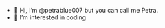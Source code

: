 - 👋 Hi, I’m @petrablue007 but you can call me Petra. 
- 👀 I’m interested in coding 


<!---
petrablue007/petrablue007 is a ✨ special ✨ repository because its `README.md` (this file) appears on your GitHub profile.
You can click the Preview link to take a look at your changes.
--->

